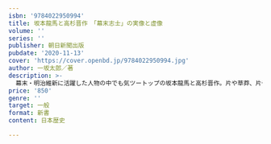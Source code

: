 ```yaml
---
isbn: '9784022950994'
title: 坂本龍馬と高杉晋作　「幕末志士」の実像と虚像
volume: ''
series: ''
publisher: 朝日新聞出版
pubdate: '2020-11-13'
cover: 'https://cover.openbd.jp/9784022950994.jpg'
author: 一坂太郎／著
description: >-
  幕末・明治維新に活躍した人物の中でも気ツートップの坂本龍馬と高杉晋作。片や草莽、片や官僚と生い立ちも志向も行動様式も異なる2人のキャラクターを著者が30年にわたり蒐集した史料を基に比較し、彼らを軸に維新の礎を築いた志士群像の正体に迫る。わかりやすい「幕末志士相関図」を付す。目次第１章　黒船第２章　開国第３章　横議横行第４章　尊王攘夷第５章　政変第６章　薩長同盟第７章　戦争第８章　王政復古
price: '850'
genre: ''
target: 一般
format: 新書
content: 日本歴史

---
```


